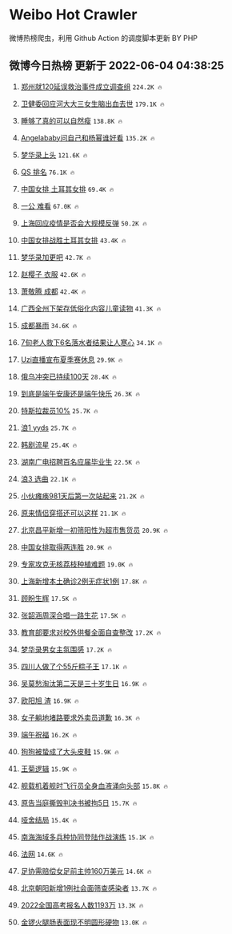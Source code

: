 # Weibo Hot Crawler 



微博热榜爬虫，利用 Github Action 的调度脚本更新 BY PHP 


## 微博今日热榜 更新于 2022-06-04 04:38:25 
1. [郑州就120延误救治事件成立调查组](https://s.weibo.com/weibo?q=%23%E9%83%91%E5%B7%9E%E5%B0%B1120%E5%BB%B6%E8%AF%AF%E6%95%91%E6%B2%BB%E4%BA%8B%E4%BB%B6%E6%88%90%E7%AB%8B%E8%B0%83%E6%9F%A5%E7%BB%84%23&Refer=top) `224.2K 🔥` 

1. [卫健委回应河大大三女生脑出血去世](https://s.weibo.com/weibo?q=%23%E5%8D%AB%E5%81%A5%E5%A7%94%E5%9B%9E%E5%BA%94%E6%B2%B3%E5%A4%A7%E5%A4%A7%E4%B8%89%E5%A5%B3%E7%94%9F%E8%84%91%E5%87%BA%E8%A1%80%E5%8E%BB%E4%B8%96%23&Refer=top) `179.1K 🔥` 

1. [睡够了真的可以自然瘦](https://s.weibo.com/weibo?q=%23%E7%9D%A1%E5%A4%9F%E4%BA%86%E7%9C%9F%E7%9A%84%E5%8F%AF%E4%BB%A5%E8%87%AA%E7%84%B6%E7%98%A6%23&Refer=top) `138.8K 🔥` 

1. [Angelababy问自己和杨幂谁好看](https://s.weibo.com/weibo?q=%23Angelababy%E9%97%AE%E8%87%AA%E5%B7%B1%E5%92%8C%E6%9D%A8%E5%B9%82%E8%B0%81%E5%A5%BD%E7%9C%8B%23&Refer=top) `135.2K 🔥` 

1. [梦华录上头](https://s.weibo.com/weibo?q=%23%E6%A2%A6%E5%8D%8E%E5%BD%95%E4%B8%8A%E5%A4%B4%23&Refer=top) `121.6K 🔥` 

1. [QS 排名](https://s.weibo.com/weibo?q=QS%20%E6%8E%92%E5%90%8D&Refer=top) `76.1K 🔥` 

1. [中国女排 土耳其女排](https://s.weibo.com/weibo?q=%E4%B8%AD%E5%9B%BD%E5%A5%B3%E6%8E%92%20%E5%9C%9F%E8%80%B3%E5%85%B6%E5%A5%B3%E6%8E%92&Refer=top) `69.4K 🔥` 

1. [一公 难看](https://s.weibo.com/weibo?q=%E4%B8%80%E5%85%AC%20%E9%9A%BE%E7%9C%8B&Refer=top) `67.0K 🔥` 

1. [上海回应疫情是否会大规模反弹](https://s.weibo.com/weibo?q=%23%E4%B8%8A%E6%B5%B7%E5%9B%9E%E5%BA%94%E7%96%AB%E6%83%85%E6%98%AF%E5%90%A6%E4%BC%9A%E5%A4%A7%E8%A7%84%E6%A8%A1%E5%8F%8D%E5%BC%B9%23&Refer=top) `50.2K 🔥` 

1. [中国女排战胜土耳其女排](https://s.weibo.com/weibo?q=%23%E4%B8%AD%E5%9B%BD%E5%A5%B3%E6%8E%92%E6%88%98%E8%83%9C%E5%9C%9F%E8%80%B3%E5%85%B6%E5%A5%B3%E6%8E%92%23&Refer=top) `43.4K 🔥` 

1. [梦华录加更吧](https://s.weibo.com/weibo?q=%E6%A2%A6%E5%8D%8E%E5%BD%95%E5%8A%A0%E6%9B%B4%E5%90%A7&Refer=top) `42.7K 🔥` 

1. [赵樱子 衣服](https://s.weibo.com/weibo?q=%E8%B5%B5%E6%A8%B1%E5%AD%90%20%E8%A1%A3%E6%9C%8D&Refer=top) `42.6K 🔥` 

1. [萧敬腾 成都](https://s.weibo.com/weibo?q=%E8%90%A7%E6%95%AC%E8%85%BE%20%E6%88%90%E9%83%BD&Refer=top) `42.4K 🔥` 

1. [广西全州下架存低俗化内容儿童读物](https://s.weibo.com/weibo?q=%23%E5%B9%BF%E8%A5%BF%E5%85%A8%E5%B7%9E%E4%B8%8B%E6%9E%B6%E5%AD%98%E4%BD%8E%E4%BF%97%E5%8C%96%E5%86%85%E5%AE%B9%E5%84%BF%E7%AB%A5%E8%AF%BB%E7%89%A9%23&Refer=top) `41.3K 🔥` 

1. [成都暴雨](https://s.weibo.com/weibo?q=%23%E6%88%90%E9%83%BD%E6%9A%B4%E9%9B%A8%23&Refer=top) `34.6K 🔥` 

1. [7旬老人救下6名落水者结果让人寒心](https://s.weibo.com/weibo?q=%237%E6%97%AC%E8%80%81%E4%BA%BA%E6%95%91%E4%B8%8B6%E5%90%8D%E8%90%BD%E6%B0%B4%E8%80%85%E7%BB%93%E6%9E%9C%E8%AE%A9%E4%BA%BA%E5%AF%92%E5%BF%83%23&Refer=top) `34.1K 🔥` 

1. [Uzi直播宣布夏季赛休息](https://s.weibo.com/weibo?q=%23Uzi%E7%9B%B4%E6%92%AD%E5%AE%A3%E5%B8%83%E5%A4%8F%E5%AD%A3%E8%B5%9B%E4%BC%91%E6%81%AF%23&Refer=top) `29.9K 🔥` 

1. [俄乌冲突已持续100天](https://s.weibo.com/weibo?q=%23%E4%BF%84%E4%B9%8C%E5%86%B2%E7%AA%81%E5%B7%B2%E6%8C%81%E7%BB%AD100%E5%A4%A9%23&Refer=top) `28.4K 🔥` 

1. [到底是端午安康还是端午快乐](https://s.weibo.com/weibo?q=%23%E5%88%B0%E5%BA%95%E6%98%AF%E7%AB%AF%E5%8D%88%E5%AE%89%E5%BA%B7%E8%BF%98%E6%98%AF%E7%AB%AF%E5%8D%88%E5%BF%AB%E4%B9%90%23&Refer=top) `26.3K 🔥` 

1. [特斯拉裁员10%](https://s.weibo.com/weibo?q=%E7%89%B9%E6%96%AF%E6%8B%89%E8%A3%81%E5%91%9810%25&Refer=top) `25.7K 🔥` 

1. [浪1 yyds](https://s.weibo.com/weibo?q=%E6%B5%AA1%20yyds&Refer=top) `25.7K 🔥` 

1. [韩剧流星](https://s.weibo.com/weibo?q=%E9%9F%A9%E5%89%A7%E6%B5%81%E6%98%9F&Refer=top) `25.4K 🔥` 

1. [湖南广电招聘百名应届毕业生](https://s.weibo.com/weibo?q=%23%E6%B9%96%E5%8D%97%E5%B9%BF%E7%94%B5%E6%8B%9B%E8%81%98%E7%99%BE%E5%90%8D%E5%BA%94%E5%B1%8A%E6%AF%95%E4%B8%9A%E7%94%9F%23&Refer=top) `22.5K 🔥` 

1. [浪3 选曲](https://s.weibo.com/weibo?q=%E6%B5%AA3%20%E9%80%89%E6%9B%B2&Refer=top) `22.1K 🔥` 

1. [小伙瘫痪981天后第一次站起来](https://s.weibo.com/weibo?q=%23%E5%B0%8F%E4%BC%99%E7%98%AB%E7%97%AA981%E5%A4%A9%E5%90%8E%E7%AC%AC%E4%B8%80%E6%AC%A1%E7%AB%99%E8%B5%B7%E6%9D%A5%23&Refer=top) `21.2K 🔥` 

1. [原来情侣穿搭还可以这样](https://s.weibo.com/weibo?q=%23%E5%8E%9F%E6%9D%A5%E6%83%85%E4%BE%A3%E7%A9%BF%E6%90%AD%E8%BF%98%E5%8F%AF%E4%BB%A5%E8%BF%99%E6%A0%B7%23&Refer=top) `21.1K 🔥` 

1. [北京昌平新增一初筛阳性为超市售货员](https://s.weibo.com/weibo?q=%23%E5%8C%97%E4%BA%AC%E6%98%8C%E5%B9%B3%E6%96%B0%E5%A2%9E%E4%B8%80%E5%88%9D%E7%AD%9B%E9%98%B3%E6%80%A7%E4%B8%BA%E8%B6%85%E5%B8%82%E5%94%AE%E8%B4%A7%E5%91%98%23&Refer=top) `20.9K 🔥` 

1. [中国女排取得两连胜](https://s.weibo.com/weibo?q=%23%E4%B8%AD%E5%9B%BD%E5%A5%B3%E6%8E%92%E5%8F%96%E5%BE%97%E4%B8%A4%E8%BF%9E%E8%83%9C%23&Refer=top) `20.9K 🔥` 

1. [专家攻克无核荔枝种植难题](https://s.weibo.com/weibo?q=%23%E4%B8%93%E5%AE%B6%E6%94%BB%E5%85%8B%E6%97%A0%E6%A0%B8%E8%8D%94%E6%9E%9D%E7%A7%8D%E6%A4%8D%E9%9A%BE%E9%A2%98%23&Refer=top) `19.0K 🔥` 

1. [上海新增本土确诊2例无症状1例](https://s.weibo.com/weibo?q=%23%E4%B8%8A%E6%B5%B7%E6%96%B0%E5%A2%9E%E6%9C%AC%E5%9C%9F%E7%A1%AE%E8%AF%8A2%E4%BE%8B%E6%97%A0%E7%97%87%E7%8A%B61%E4%BE%8B%23&Refer=top) `17.8K 🔥` 

1. [顾盼生辉](https://s.weibo.com/weibo?q=%23%E9%A1%BE%E7%9B%BC%E7%94%9F%E8%BE%89%23&Refer=top) `17.5K 🔥` 

1. [张韶涵周深合唱一路生花](https://s.weibo.com/weibo?q=%23%E5%BC%A0%E9%9F%B6%E6%B6%B5%E5%91%A8%E6%B7%B1%E5%90%88%E5%94%B1%E4%B8%80%E8%B7%AF%E7%94%9F%E8%8A%B1%23&Refer=top) `17.5K 🔥` 

1. [教育部要求对校外供餐全面自查整改](https://s.weibo.com/weibo?q=%23%E6%95%99%E8%82%B2%E9%83%A8%E8%A6%81%E6%B1%82%E5%AF%B9%E6%A0%A1%E5%A4%96%E4%BE%9B%E9%A4%90%E5%85%A8%E9%9D%A2%E8%87%AA%E6%9F%A5%E6%95%B4%E6%94%B9%23&Refer=top) `17.2K 🔥` 

1. [梦华录男女主氛围感](https://s.weibo.com/weibo?q=%23%E6%A2%A6%E5%8D%8E%E5%BD%95%E7%94%B7%E5%A5%B3%E4%B8%BB%E6%B0%9B%E5%9B%B4%E6%84%9F%23&Refer=top) `17.2K 🔥` 

1. [四川人做了个55斤粽子王](https://s.weibo.com/weibo?q=%23%E5%9B%9B%E5%B7%9D%E4%BA%BA%E5%81%9A%E4%BA%86%E4%B8%AA55%E6%96%A4%E7%B2%BD%E5%AD%90%E7%8E%8B%23&Refer=top) `17.1K 🔥` 

1. [吴莫愁淘汰第二天是三十岁生日](https://s.weibo.com/weibo?q=%23%E5%90%B4%E8%8E%AB%E6%84%81%E6%B7%98%E6%B1%B0%E7%AC%AC%E4%BA%8C%E5%A4%A9%E6%98%AF%E4%B8%89%E5%8D%81%E5%B2%81%E7%94%9F%E6%97%A5%23&Refer=top) `16.9K 🔥` 

1. [欧阳旭 渣](https://s.weibo.com/weibo?q=%E6%AC%A7%E9%98%B3%E6%97%AD%20%E6%B8%A3&Refer=top) `16.9K 🔥` 

1. [女子躺地堵路要求外卖员道歉](https://s.weibo.com/weibo?q=%23%E5%A5%B3%E5%AD%90%E8%BA%BA%E5%9C%B0%E5%A0%B5%E8%B7%AF%E8%A6%81%E6%B1%82%E5%A4%96%E5%8D%96%E5%91%98%E9%81%93%E6%AD%89%23&Refer=top) `16.3K 🔥` 

1. [端午祝福](https://s.weibo.com/weibo?q=%E7%AB%AF%E5%8D%88%E7%A5%9D%E7%A6%8F&Refer=top) `16.2K 🔥` 

1. [狗狗被蛰成了大头皮鞋](https://s.weibo.com/weibo?q=%23%E7%8B%97%E7%8B%97%E8%A2%AB%E8%9B%B0%E6%88%90%E4%BA%86%E5%A4%A7%E5%A4%B4%E7%9A%AE%E9%9E%8B%23&Refer=top) `15.9K 🔥` 

1. [王菊逻辑](https://s.weibo.com/weibo?q=%23%E7%8E%8B%E8%8F%8A%E9%80%BB%E8%BE%91%23&Refer=top) `15.9K 🔥` 

1. [舰载机着舰时飞行员全身血液涌向头部](https://s.weibo.com/weibo?q=%23%E8%88%B0%E8%BD%BD%E6%9C%BA%E7%9D%80%E8%88%B0%E6%97%B6%E9%A3%9E%E8%A1%8C%E5%91%98%E5%85%A8%E8%BA%AB%E8%A1%80%E6%B6%B2%E6%B6%8C%E5%90%91%E5%A4%B4%E9%83%A8%23&Refer=top) `15.8K 🔥` 

1. [原告当庭撕毁判决书被拘5日](https://s.weibo.com/weibo?q=%23%E5%8E%9F%E5%91%8A%E5%BD%93%E5%BA%AD%E6%92%95%E6%AF%81%E5%88%A4%E5%86%B3%E4%B9%A6%E8%A2%AB%E6%8B%985%E6%97%A5%23&Refer=top) `15.7K 🔥` 

1. [哑舍结局](https://s.weibo.com/weibo?q=%E5%93%91%E8%88%8D%E7%BB%93%E5%B1%80&Refer=top) `15.4K 🔥` 

1. [南海海域多兵种协同登陆作战演练](https://s.weibo.com/weibo?q=%23%E5%8D%97%E6%B5%B7%E6%B5%B7%E5%9F%9F%E5%A4%9A%E5%85%B5%E7%A7%8D%E5%8D%8F%E5%90%8C%E7%99%BB%E9%99%86%E4%BD%9C%E6%88%98%E6%BC%94%E7%BB%83%23&Refer=top) `15.1K 🔥` 

1. [法网](https://s.weibo.com/weibo?q=%E6%B3%95%E7%BD%91&Refer=top) `14.6K 🔥` 

1. [足协需赔偿女足前主帅160万美元](https://s.weibo.com/weibo?q=%23%E8%B6%B3%E5%8D%8F%E9%9C%80%E8%B5%94%E5%81%BF%E5%A5%B3%E8%B6%B3%E5%89%8D%E4%B8%BB%E5%B8%85160%E4%B8%87%E7%BE%8E%E5%85%83%23&Refer=top) `14.6K 🔥` 

1. [北京朝阳新增1例社会面筛查感染者](https://s.weibo.com/weibo?q=%23%E5%8C%97%E4%BA%AC%E6%9C%9D%E9%98%B3%E6%96%B0%E5%A2%9E1%E4%BE%8B%E7%A4%BE%E4%BC%9A%E9%9D%A2%E7%AD%9B%E6%9F%A5%E6%84%9F%E6%9F%93%E8%80%85%23&Refer=top) `13.7K 🔥` 

1. [2022全国高考报名人数1193万](https://s.weibo.com/weibo?q=%232022%E5%85%A8%E5%9B%BD%E9%AB%98%E8%80%83%E6%8A%A5%E5%90%8D%E4%BA%BA%E6%95%B01193%E4%B8%87%23&Refer=top) `13.3K 🔥` 

1. [金锣火腿肠表面现不明圆形硬物](https://s.weibo.com/weibo?q=%23%E9%87%91%E9%94%A3%E7%81%AB%E8%85%BF%E8%82%A0%E8%A1%A8%E9%9D%A2%E7%8E%B0%E4%B8%8D%E6%98%8E%E5%9C%86%E5%BD%A2%E7%A1%AC%E7%89%A9%23&Refer=top) `13.0K 🔥` 


